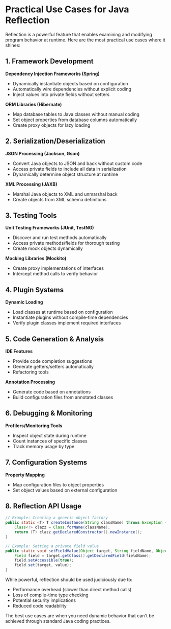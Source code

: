 # Practical Use Cases for Java Reflection

Reflection is a powerful feature that enables examining and modifying program behavior at runtime. Here are the most practical use cases where it shines:

## 1. Framework Development

**Dependency Injection Frameworks (Spring)**
- Dynamically instantiate objects based on configuration
- Automatically wire dependencies without explicit coding
- Inject values into private fields without setters

**ORM Libraries (Hibernate)**
- Map database tables to Java classes without manual coding
- Set object properties from database columns automatically
- Create proxy objects for lazy loading

## 2. Serialization/Deserialization

**JSON Processing (Jackson, Gson)**
- Convert Java objects to JSON and back without custom code
- Access private fields to include all data in serialization
- Dynamically determine object structure at runtime

**XML Processing (JAXB)**
- Marshal Java objects to XML and unmarshal back
- Create objects from XML schema definitions

## 3. Testing Tools

**Unit Testing Frameworks (JUnit, TestNG)**
- Discover and run test methods automatically
- Access private methods/fields for thorough testing
- Create mock objects dynamically

**Mocking Libraries (Mockito)**
- Create proxy implementations of interfaces
- Intercept method calls to verify behavior

## 4. Plugin Systems

**Dynamic Loading**
- Load classes at runtime based on configuration
- Instantiate plugins without compile-time dependencies
- Verify plugin classes implement required interfaces

## 5. Code Generation & Analysis

**IDE Features**
- Provide code completion suggestions
- Generate getters/setters automatically
- Refactoring tools

**Annotation Processing**
- Generate code based on annotations
- Build configuration files from annotated classes

## 6. Debugging & Monitoring

**Profilers/Monitoring Tools**
- Inspect object state during runtime
- Count instances of specific classes
- Track memory usage by type

## 7. Configuration Systems

**Property Mapping**
- Map configuration files to object properties
- Set object values based on external configuration

## 8. Reflection API Usage

```java
// Example: Creating a generic object factory
public static <T> T createInstance(String className) throws Exception {
    Class<?> clazz = Class.forName(className);
    return (T) clazz.getDeclaredConstructor().newInstance();
}

// Example: Setting a private field value
public static void setFieldValue(Object target, String fieldName, Object value) throws Exception {
    Field field = target.getClass().getDeclaredField(fieldName);
    field.setAccessible(true);
    field.set(target, value);
}
```

While powerful, reflection should be used judiciously due to:
- Performance overhead (slower than direct method calls)
- Loss of compile-time type checking
- Potential security implications
- Reduced code readability

The best use cases are when you need dynamic behavior that can't be achieved through standard Java coding practices.